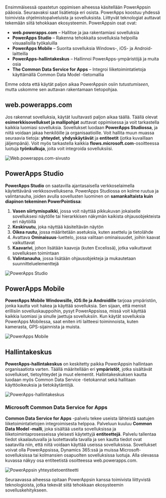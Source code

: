 Ensimmäisessä opastetun oppimisen aiheessa käsitellään PowerAppsin pääosia. Seuraavaksi saat lisätietoja eri osista. PowerApps koostuu yhdessä toimivista ohjelmistopalveluista ja sovelluksista. Liittyvät teknologiat auttavat tekemään siitä tehokkaan ekosysteemin. PowerAppsin osat ovat:

* **web.powerapps.com** – Hallitse ja jaa rakentamiasi sovelluksia
* **PowerApps Studio** – Rakenna tehokkaita sovelluksia helpoilla visuaalisilla työkaluilla
* **PowerApps Mobile** – Suorita sovelluksia Windows-, iOS- ja Android-laitteilla
* **PowerApps-hallintakeskus** – Hallinnoi PowerApps-ympäristöjä ja muita osia
* **The Common Data Service for Apps** – Integroi liiketoimintatietoja käyttämällä Common Data Model -tietomallia

Emme odota että käytät paljon aikaa PowerAppsin osiin *tutustumiseen*, mutta uskomme sen auttavan rakentamaan tietopohjaa.

## <a name="webpowerappscom"></a>web.powerapps.com
Jos rakennat sovelluksia, käytät luultavasti paljon aikaa täällä. Täällä olevat **esimerkkisovellukset ja mallipohjat** auttavat oppimisessa ja voit tarkastella kaikkia luomiasi sovelluksia. Sovellukset luodaan **PowerApps Studiossa**, ja niitä voidaan jakaa henkilöille ja organisaatioille. Voit hallita muun muassa seuraavia tietoja: **yhteydet**, **yhdyskäytävät** ja **entiteetit** (jotka kuvaillaan jäljempänä). Voit myös tarkastella kaikkia **flows.microsoft.com**-osoitteessa luotuja **työnkulkuja**, joita voit integroida sovelluksiisi.

![Web.powerapps.com-sivusto](./media/learning-powerapps-parts/powerapps-web-site.png)

## <a name="powerapps-studio"></a>PowerApps Studio
**PowerApps Studio** on saatavilla ajantasaisella verkkoselaimella käytettävänä verkkosovelluksena. PowerApps Studiossa on kolme ruutua ja valintanauha, joiden avulla sovellusten luominen on **samankaltaista kuin diapinon tekeminen PowerPointissa**:

1. **Vasen siirtymispalkki**, jossa voit näyttää pikkukuvan jokaiselle sovelluksesi näytölle tai hierarkkisen näkymän kaikista ohjausobjekteista eri näytöillä
2. **Keskiruutu**, joka näyttää käsiteltävän näytön
3. **Oikea ruutu**, jossa määritetään asetuksia, kuten asettelu ja tietolähde
4. Avattava **Ominaisuus**-luettelo, jossa valitaan ominaisuudet, joihin kaavat vaikuttavat
5. **Kaavarivi**, johon lisätään kaavoja (kuten Excelissä), jotka vaikuttavat sovelluksen toimintaan
6. **Valintanauha**, jossa lisätään ohjausobjekteja ja mukautetaan suunnitteluelementtejä

![PowerApps Studio](./media/learning-powerapps-parts/powerapps-studio.png)

## <a name="powerapps-mobile"></a>PowerApps Mobile
**PowerApps Mobile Windowsille, iOS:lle ja Androidille** tarjoaa ympäristön, jonka kautta voit hakea ja käyttää sovelluksia. Sen sijaan, että menisit erillisiin sovelluskauppoihin, pysyt PowerAppsissa, missä voit käyttää kaikkia luomiasi ja sinulle jaettuja sovelluksiin. Kun käytät sovelluksia PowerApps Mobilessa, saat eniten irti laitteesi toiminnoista, kuten kamerasta, GPS-sijainnista ja muista.

![PowerApps Mobile](./media/learning-powerapps-parts/powerapps-mobile.png)

## <a name="admin-center"></a>Hallintakeskus
**PowerApps-hallintakeskus** on keskitetty paikka PowerAppsin hallintaan organisaatiota varten. Täällä määritellään eri **ympäristöt**, jotka sisältävät sovellukset, tietoyhteydet ja muut elementit. Hallintakeskuksen kautta luodaan myös Common Data Service -tietokannat sekä hallitaan käyttöoikeuksia ja tietokäytäntöjä.

![PowerApps-hallintakeskus](./media/learning-powerapps-parts/powerapps-admin-center.png)

### <a name="microsoft-common-data-service-for-apps"></a>Microsoft Common Data Service for Apps
**Common Data Service for Apps** -palvelu tekee useista lähteistä saatujen liiketoimintatietojen integroimisesta helppoa. Palveluun kuuluu **Common Data Model -malli**, joka sisältää useita sovelluksissa ja liiketoimintaprosesseissa yleisesti käytettyjä **entiteettejä**. Palvelu tallentaa tiedot skaalautuvalla ja luotettavalla tavalla ja sen kautta tiedot ovat saatavilla niin, että niitä voidaan käyttää useissa sovelluksissa. Sovellukset voivat olla PowerAppsissa, Dynamics 365:ssä ja muissa Microsoft-sovelluksissa tai kolmansien osapuolten sovelluksissa luotuja. Alla olevassa kuvassa näkyy osa entiteetistä osoitteessa web.powerapps.com.

![PowerAppsin yhteystietoentiteetti](./media/learning-powerapps-parts/powerapps-contact.png)

Seuraavassa aiheessa opitaan PowerAppsin kanssa toimivista liittyvistä teknologioista, jotka tekevät siitä tehokkaan ekosysteemin sovelluskehitykseen.

